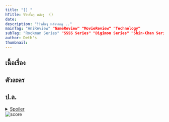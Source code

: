```yaml
---
title: "[] "
hTitle: รีวิวสั้นๆ หลังดู  ()
date: 
description: "รีวิวสั้นๆ หลังจากดู .."
mainTag: "AniReview" "GameReview" "MovieReview" "Technology" 
subTag: "Rockman Series" "SSSS Series" "Digimon Series" "Shin-Chan Series" "Tokusatsu"
author: Deth's
thumbnail: 
---
```


## เนื้อเรื่อง

## ตัวละคร

## ป.ล.

<details>
  <br />
  <summary> <u>Spoiler</u> </summary> 
  
</details>

<img src="https://img.shields.io/badge/Score-<score>%2F10-coral?style=for-the-badge" alt="score">